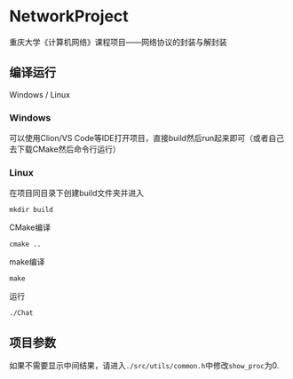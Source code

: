 # NetworkProject
重庆大学《计算机网络》课程项目——网络协议的封装与解封装

## 编译运行

Windows / Linux

### Windows

可以使用Clion/VS Code等IDE打开项目，直接build然后run起来即可（或者自己去下载CMake然后命令行运行）

### Linux

在项目同目录下创建build文件夹并进入

```shell
mkdir build
```

CMake编译

```shell
cmake ..
```

make编译

```shell
make
```

运行

```shell
./Chat
```

## 项目参数

如果不需要显示中间结果，请进入`./src/utils/common.h`中修改`show_proc`为0.
